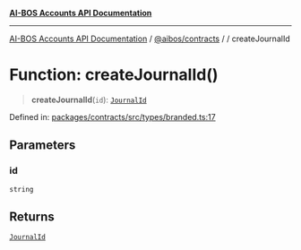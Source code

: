 [**AI-BOS Accounts API Documentation**](../../../README.md)

***

[AI-BOS Accounts API Documentation](../../../README.md) / [@aibos/contracts](../README.md) / [](../README.md) / createJournalId

# Function: createJournalId()

> **createJournalId**(`id`): [`JournalId`](../type-aliases/JournalId.md)

Defined in: [packages/contracts/src/types/branded.ts:17](https://github.com/pohlai88/accounts/blob/48103fb36d28b2b9bfb33472b6de2f719773cde9/packages/contracts/src/types/branded.ts#L17)

## Parameters

### id

`string`

## Returns

[`JournalId`](../type-aliases/JournalId.md)
